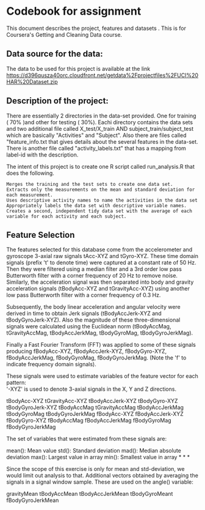 # Codebook for assignment 
This document describes the project, features and datasets . This is for Coursera's Getting and Cleaning Data course. 

## Data source for the data:
The data to be used for this project is available at the link https://d396qusza40orc.cloudfront.net/getdata%2Fprojectfiles%2FUCI%20HAR%20Dataset.zip 

## Description of the project: 
There are essentially 2 directories in the data-set provided. One for training ( 70% )and other for testing ( 30%).
Eachi directory contains the data sets and two additional file called X_test/X_train AND subject_train/subject_test 
which are basically "Activities" and "Subject". 
Also there are files called "feature_info.txt that gives details about the several features in the data-set.
There is another file called "activity_labels.txt" that has a mapping from label-id with the description.

The intent of this project is  to create one R script called run_analysis.R that does the following. 

    Merges the training and the test sets to create one data set.
    Extracts only the measurements on the mean and standard deviation for each measurement. 
    Uses descriptive activity names to name the activities in the data set
    Appropriately labels the data set with descriptive variable names. 
    Creates a second, independent tidy data set with the average of each variable for each activity and each subject. 

## Feature Selection
The features selected for this database come from the accelerometer and gyroscope 3-axial raw signals tAcc-XYZ and 
tGyro-XYZ. These time domain signals (prefix 't' to denote time) were captured at a constant rate of 50 Hz. 
Then they were filtered using a median filter and a 3rd order low pass Butterworth filter with a corner frequency 
of 20 Hz to remove noise. Similarly, the acceleration signal was then separated into body and gravity acceleration 
signals (tBodyAcc-XYZ and tGravityAcc-XYZ) using another low pass Butterworth filter with a corner frequency of 0.3 Hz. 

Subsequently, the body linear acceleration and angular velocity were derived in time to obtain Jerk signals 
(tBodyAccJerk-XYZ and tBodyGyroJerk-XYZ). Also the magnitude of these three-dimensional signals were calculated using 
the Euclidean norm (tBodyAccMag, tGravityAccMag, tBodyAccJerkMag, tBodyGyroMag, tBodyGyroJerkMag). 

Finally a Fast Fourier Transform (FFT) was applied to some of these signals producing fBodyAcc-XYZ, fBodyAccJerk-XYZ, 
fBodyGyro-XYZ, fBodyAccJerkMag, fBodyGyroMag, fBodyGyroJerkMag. (Note the 'f' to indicate frequency domain signals). 

These signals were used to estimate variables of the feature vector for each pattern:  
'-XYZ' is used to denote 3-axial signals in the X, Y and Z directions.

tBodyAcc-XYZ
tGravityAcc-XYZ
tBodyAccJerk-XYZ
tBodyGyro-XYZ
tBodyGyroJerk-XYZ
tBodyAccMag
tGravityAccMag
tBodyAccJerkMag
tBodyGyroMag
tBodyGyroJerkMag
fBodyAcc-XYZ
fBodyAccJerk-XYZ
fBodyGyro-XYZ
fBodyAccMag
fBodyAccJerkMag
fBodyGyroMag
fBodyGyroJerkMag

The set of variables that were estimated from these signals are: 

mean(): Mean value
std(): Standard deviation
mad(): Median absolute deviation 
max(): Largest value in array
min(): Smallest value in array
*
*
*

Since the scope of this exercise is only for mean and std-deviation, we would limit out analysis to that.
Additional vectors obtained by averaging the signals in a signal window sample. These are used on the angle() variable:

gravityMean
tBodyAccMean
tBodyAccJerkMean
tBodyGyroMeant
fBodyGyroJerkMean
